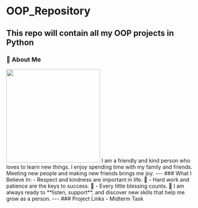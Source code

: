 # OOP_Repository
This repo will contain all my OOP projects in Python
--
### 🌟 About Me
<img src="images/profile.avif" width="250" height="250"/>
I am a friendly and kind person who loves to learn new things. I enjoy spending time with my family and friends. Meeting new people and making new friends brings me joy. 
---
### What I Believe In:
- Respect and kindness are important in life. 🤝
- Hard work and patience are the keys to success. 💪
- Every little blessing counts. 🙏
I am always ready to **listen, support**, and discover new skills that help me grow as a person.
---
### Project Links
- Midterm Task 




